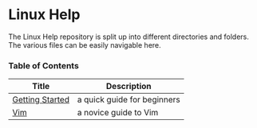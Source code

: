 # Linux Help

The Linux Help repository is split up into different directories and folders. The various files can be easily navigable here.

### Table of Contents

| Title                                 | Description                   |
|---------------------------------------|-------------------------------|
| [Getting Started](GettingStarted.md)  | a quick guide for beginners   |
| [Vim](Text%20Editors/Vim.md)            | a novice guide to Vim         |

